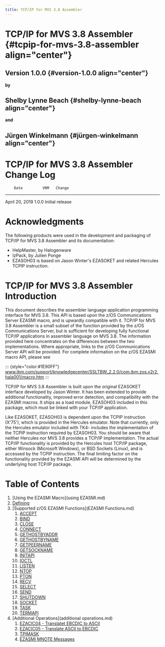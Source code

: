 ```yaml
---
title: TCP/IP for MVS 3.8 Assembler
---
```


TCP/IP for MVS 3.8 Assembler {#tcpip-for-mvs-3.8-assembler align="center"}
============================

Version 1.0.0 {#version-1.0.0 align="center"}
-------------

**by**

Shelby Lynne Beach {#shelby-lynne-beach align="center"}
------------------

**and**

Jürgen Winkelmann {#jürgen-winkelmann align="center"}
-----------------


TCP/IP for MVS 3.8 Assembler Change Log
=======================================

        Date         VRM   Change
  ---------------- ------- -----------------
   April 20, 2019   1.0.0  Initial release


Acknowledgments
===============

The following products were used in the development and packaging of
TCP/IP for MVS 3.8 Assembler and its documentation:

-   HelpMaster, by Halogenware
-   IzPack, by Julien Ponge
-   EZASOH03 is based on Jason Winter\'s EZASOKET and related Hercules
    TCPIP instruction.

TCP/IP for MVS 3.8 Assembler Introduction
=========================================

This document describes the assembler language application programming
interface for MVS 3.8. This API is based upon the z/OS Communications
Server EZASMI macro, and is upwardly compatible with it. TCP/IP for MVS
3.8 Assembler is a small subset of the function provided by the z/OS
Communications Server, but is sufficient for developing fully functional
TCP/IP applications in assembler language on MVS 3.8. The information
provided here concentrates on the differences between the two
implementations. Where appropriate, links to the z/OS Communications
Server API will be provided. For complete information on the z/OS EZASMI
macro API, please see

::: {style="color:#1E90FF"}
www.ibm.com/support/knowledgecenter/SSLTBW_2.2.0/com.ibm.zos.v2r2.hala001/macro.htm
:::

TCP/IP for MVS 3.8 Assembler is built upon the original EZASOKET
interface developed by Jason Winter. It has been extended to provide
additional functionality, improved error detection, and compatibility
with the EZASMI macros. It ships as a load module, EZASOH03 included in
this package, which must be linked with your TCP/IP application.

Like EZASOKET, EZASOH03 is dependent upon the TCPIP instruction
(X\'75\'), which is provided in the Hercules emulator. Note that
currently, only the Hercules emulator included with TK4- includes the
implementation of the TCPIP instruction required by EZASOH03. You should
be aware that neither Hercules nor MVS 3.8 provides a TCP/IP
implementation. The actual TCP/IP functionality is provided by the
Hercules host TCP/IP package, either Winsock (Microsoft Windows), or BSD
Sockets (Linux), and is accessed by the TCPIP instruction. The final
limiting factor on the functionality provided by the EZASMI API will be
determined by the underlying host TCP/IP package.


Table of Contents
=================


1. [Using the EZASMI Macro](using EZASMI.md)
2. [Defining](storage.md)
3. [Supported z/OS EZASMI Functions](EZASMI Functions.md)
    1. [ACCEPT](accept.md)
    1. [BIND](bind.md)
    1. [CLOSE](close.md)
    1. [CONNECT](connect.md)
    1. [GETHOSTBYADDR](gethostbyaddr.md)
    1. [GETHOSTBYNAME](gethostbyname.md)
    1. [GETPEERNAME](getpeername.md)
    1. [GETSOCKNAME](getsockname.md)
    1. [INITAPI](initapi.md)
    1. [IOCTL](ioctl.md)
    1. [LISTEN](listen.md)
    1. [NTOP](ntop.md)
    1. [PTON](pton.md)
    1. [RECV](recv.md)
    1. [SELECT](select.md)
    1. [SEND](send.md)
    1. [SHUTDOWN](shutdown.md)
    1. [SOCKET](socket.md)
    1. [TASK](task.md)
    1. [TERMAPI](termapi.md)
4. [Additional Operations](additional operations.md)
    1. [EZACIC04 - Translatet EBCDIC to ASCII](ezacic04.md)
    1. [EZACIC05 - Translate ASCII to EBCDIC](ezacic05.md)
    1. [TPIMASK](tpimask.md)
    1. [EZASMI MNOTE Messages](messages.md)